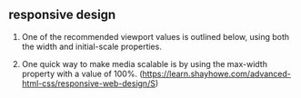 ## responsive design
1. One of the recommended viewport values is outlined below, using both the width and initial-scale properties.<meta name="viewport" content="width=device-width, initial-scale=1"> 

2. One quick way to make media scalable is by using the max-width property with a value of 100%. (https://learn.shayhowe.com/advanced-html-css/responsive-web-design/S)


